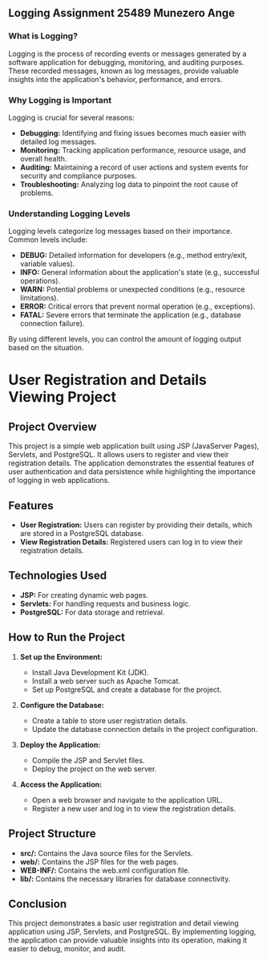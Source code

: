 
## Logging Assignment 25489 Munezero Ange

### What is Logging?

Logging is the process of recording events or messages generated by a software application for debugging, monitoring, and auditing purposes. These recorded messages, known as log messages, provide valuable insights into the application's behavior, performance, and errors.

### Why Logging is Important

Logging is crucial for several reasons:

- **Debugging:** Identifying and fixing issues becomes much easier with detailed log messages.
- **Monitoring:** Tracking application performance, resource usage, and overall health.
- **Auditing:** Maintaining a record of user actions and system events for security and compliance purposes.
- **Troubleshooting:** Analyzing log data to pinpoint the root cause of problems.

### Understanding Logging Levels

Logging levels categorize log messages based on their importance. Common levels include:

- **DEBUG:** Detailed information for developers (e.g., method entry/exit, variable values).
- **INFO:** General information about the application's state (e.g., successful operations).
- **WARN:** Potential problems or unexpected conditions (e.g., resource limitations).
- **ERROR:** Critical errors that prevent normal operation (e.g., exceptions).
- **FATAL:** Severe errors that terminate the application (e.g., database connection failure).

By using different levels, you can control the amount of logging output based on the situation.
# User Registration and Details Viewing Project

## Project Overview

This project is a simple web application built using JSP (JavaServer Pages), Servlets, and PostgreSQL. It allows users to register and view their registration details. The application demonstrates the essential features of user authentication and data persistence while highlighting the importance of logging in web applications.

## Features

- **User Registration:** Users can register by providing their details, which are stored in a PostgreSQL database.
- **View Registration Details:** Registered users can log in to view their registration details.

## Technologies Used

- **JSP:** For creating dynamic web pages.
- **Servlets:** For handling requests and business logic.
- **PostgreSQL:** For data storage and retrieval.
  
## How to Run the Project

1. **Set up the Environment:**
   - Install Java Development Kit (JDK).
   - Install a web server such as Apache Tomcat.
   - Set up PostgreSQL and create a database for the project.

2. **Configure the Database:**
   - Create a table to store user registration details.
   - Update the database connection details in the project configuration.

3. **Deploy the Application:**
   - Compile the JSP and Servlet files.
   - Deploy the project on the web server.

4. **Access the Application:**
   - Open a web browser and navigate to the application URL.
   - Register a new user and log in to view the registration details.

## Project Structure

- **src/:** Contains the Java source files for the Servlets.
- **web/:** Contains the JSP files for the web pages.
- **WEB-INF/:** Contains the web.xml configuration file.
- **lib/:** Contains the necessary libraries for database connectivity.

## Conclusion

This project demonstrates a basic user registration and detail viewing application using JSP, Servlets, and PostgreSQL. By implementing logging, the application can provide valuable insights into its operation, making it easier to debug, monitor, and audit.
